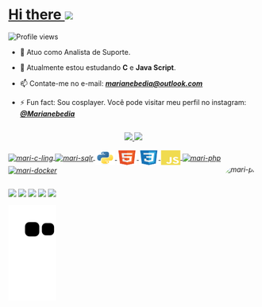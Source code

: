 ### <h1 align="left"> <b><ins> Hi there </ins></b> <img src="https://raw.githubusercontent.com/kaueMarques/kaueMarques/master/hi.gif" width="30px"></h1> 

<p align="left"> <img src="https://komarev.com/ghpvc/?username=SpeciousSoup956&color=ff69b4" alt="Profile views" /> </p>



- 🔭 Atuo como Analista de Suporte.
- 🌱 Atualmente estou estudando <b>C</b> e <b>Java Script</b>.
- 📫 Contate-me no e-mail: <i><b><ins>marianebedia@outlook.com</ins></b></i>
- ⚡ Fun fact: Sou cosplayer. Você pode visitar meu perfil no instagram: <a href="https://instagram.com/marianebedia" target="_blank"> <i><b><ins>@Marianebedia</ins></b><i/></a>
   
  ##

<div align="center">
  <a href="https://github.com/SpeciousSoup956">
  <img height="150em" src="https://github-readme-stats.vercel.app/api?username=SpeciousSoup956&show_icons=true&theme=jolly&include_all_commits=true&count_private=true"/>
  <img height="150em" src="https://github-readme-stats.vercel.app/api/top-langs/?username=SpeciousSoup956&layout=compact&langs_count=7&theme=jolly"/>
</div>
  
  <div style="display: inline_block"><br>
  <img align="center" alt="mari-c-ling" height="30" width="30" src="https://img.icons8.com/color/48/000000/c-programming.png">
  <img align="center" alt="mari-sqlr" height="30" width="30" src="https://img.icons8.com/color/48/000000/sql.png">
  <img align="center" alt="Rafa-Python" height="30" width="40" src="https://raw.githubusercontent.com/devicons/devicon/master/icons/python/python-original.svg"> 
  <img align="center" alt="mari-HTML" height="30" width="40" src="https://raw.githubusercontent.com/devicons/devicon/master/icons/html5/html5-original.svg">
  <img align="center" alt="mari-CSS" height="30" width="40" src="https://raw.githubusercontent.com/devicons/devicon/master/icons/css3/css3-original.svg">
  <img align="center" alt="mari-Js" height="30" width="40" src="https://raw.githubusercontent.com/devicons/devicon/master/icons/javascript/javascript-plain.svg">
  <img align="center" alt="mari-php" height="30" width="40" src="https://cdn.jsdelivr.net/gh/devicons/devicon/icons/php/php-original.svg"> 
  <img align="center" alt="mari-docker" height="30" width="40" src="https://cdn.jsdelivr.net/gh/devicons/devicon/icons/docker/docker-original-wordmark.svg">
     
  
   
   <img align="right" alt="mari-pic" height="150" style="border-radius:50px;" src="https://user-images.githubusercontent.com/86253405/153959380-178a5f9e-f83d-49f2-9169-8b3718cd9624.gif">
    

</div>
  
##

<div align="left">   
  <a href="https://instagram.com/marianebedia" target="_blank"><img src="https://img.shields.io/badge/-Instagram-%23E4405F?style=for-the-badge&logo=instagram&logoColor=white"     target="_blank"></a>
  <a href = "mailto:marianebedia2@gmail.com"><img src="https://img.shields.io/badge/-Gmail-%23333?style=for-the-badge&logo=gmail&logoColor=white" target="_blank"></a>
  <a href="https://www.linkedin.com/in/mariane-b-andrade-255789198/" target="_blank"><img src="https://img.shields.io/badge/-LinkedIn-%230077B5?style=for-the-badge&logo=linkedin&logoColor=white" target="_blank"></a>  
  <a href="mailto:marianebedia@outlook.com"target="_blank"><img src=https://img.shields.io/badge/Microsoft_Outlook-0078D4?style=for-the-badge&logo=microsoft-outlook&logoColor=white></a>  
  <a href="https://steamcommunity.com/profiles/76561198868031515/" target="_blank"><img src="https://img.shields.io/badge/Steam-000000?style=for-the-badge&logo=steam&logoColor=white" target="_blank"></a>  
  
![Snake animation](https://github.com/SpeciousSoup956/SpeciousSoup956/blob/output/github-contribution-grid-snake.svg)
  
</div>
  
  ##
